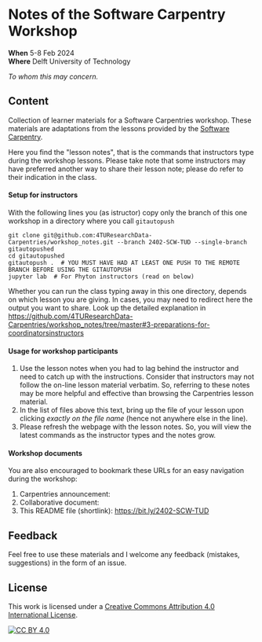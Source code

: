 # Notes of the Software Carpentry Workshop 

**When** 5-8 Feb 2024  
**Where** Delft University of Technology

_To whom this may concern._


## Content
Collection of learner materials for a Software Carpentries workshop. 
These materials are adaptations from the lessons provided by the [Software  Carpentry](https://software-carpentry.org/lessons/).

Here you find the "lesson notes", that is the commands that instructors type during the workshop lessons. 
Please take note that some instructors may have preferred another way to share their lesson note; please do refer to their indication in the class.

#### Setup for instructors 

With the following lines you (as istructor) copy only the branch of this one workshop in a directory where you call `gitautopush`

    git clone git@github.com:4TUResearchData-Carpentries/workshop_notes.git --branch 2402-SCW-TUD --single-branch gitautopushed
    cd gitautopushed
    gitautopush .  # YOU MUST HAVE HAD AT LEAST ONE PUSH TO THE REMOTE BRANCH BEFORE USING THE GITAUTOPUSH
    jupyter lab  # For Phyton instructors (read on below) 

Whether you can run the class typing away in this one directory, depends on which lesson you are giving. 
In cases, you may need to redirect here the output you want to share.
Look up the detailed explanation in https://github.com/4TUResearchData-Carpentries/workshop_notes/tree/master#3-preparations-for-coordinatorsinstructors

#### Usage for workshop participants

1. Use the lesson notes when you had to lag behind the instructor and need to catch up with the instructions. 
Consider that instructors may not follow the on-line lesson material verbatim.  So, referring to these notes may be more helpful and effective than browsing the Carpentries lesson material.  
2. In the list of files above this text, bring up the file of your lesson upon clicking _exactly on the file name_ (hence not anywhere else in the line).  
3. Please refresh the webpage with the lesson notes. 
So, you will view the latest commands as the instructor types and the notes grow.

#### Workshop documents
You are also encouraged to bookmark these URLs for an easy navigation during the workshop:

1. Carpentries announcement: 
2. Collaborative document: 
3. This README file (shortlink): https://bit.ly/2402-SCW-TUD


## Feedback
Feel free to use these materials and I welcome any feedback (mistakes, suggestions) in the form of an issue.

## License

This work is licensed under a
[Creative Commons Attribution 4.0 International License][cc-by].

[![CC BY 4.0][cc-by-image]][cc-by]

[cc-by]: http://creativecommons.org/licenses/by/4.0/
[cc-by-image]: https://i.creativecommons.org/l/by/4.0/88x31.png
[cc-by-shield]: https://img.shields.io/badge/License-CC%20BY%204.0-lightgrey.svg
